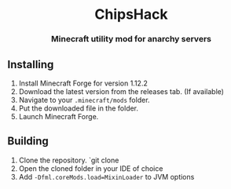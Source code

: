 <h1 align="center">ChipsHack</h1>  
<h3 align="center">Minecraft utility mod for anarchy servers</h3>  
  
  
## Installing

 1. Install Minecraft Forge for version 1.12.2
 2. Download the latest version from the releases tab. (If available)
 3. Navigate to your `.minecraft/mods` folder.
 4. Put the downloaded file in the folder.
 5. Launch Minecraft Forge.

## Building

 1. Clone the repository. `git clone 
 2. Open the cloned folder in your IDE of choice
 3. Add `-Dfml.coreMods.load=MixinLoader` to JVM options
